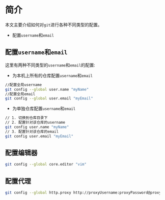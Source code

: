 # 简介

本文主要介绍如何对`git`进行各种不同类型的配置。

* 配置`username`和`email`


## 配置`username`和`email`

这里有两种不同类型的`username`和`email`的配置:

* 为本机上所有的仓库配置`username`和`email`

```sh
//配置全局username
git config --global user.name "myName"
//配置全局email
git config --global user.email "myEmail"
```

* 为单独仓库配置`username`和`email`

```sh
// 1. 切换到仓库目录下
// 2. 配置针对该仓库的username
git config user.name "myName"
// 3. 配置针对该仓库的email
git config user.email "myEmail"
```

## 配置编辑器

```sh
git config --global core.editor "vim"
```

## 配置代理

```sh
git config --global http.proxy http://proxyUsername:proxyPassword@proxy.server.com:port
```
